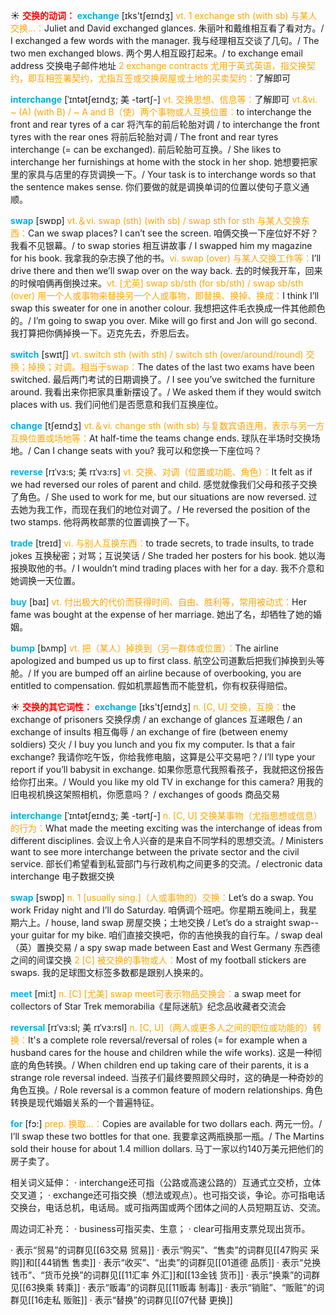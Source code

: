 ☀ <font color="red">**交换的动词：**</font>
<font color="sky blue">**exchange**</font> [ɪks'tʃeɪndӡ] 
<font color="orange">vt. 1 exchange sth (with sb) 与某人交换…：</font>Juliet and David exchanged glances. 朱丽叶和戴维相互看了看对方。/ I exchanged a few words with the manager. 我与经理相互交谈了几句。/ The two men exchanged blows. 两个男人相互殴打起来。/ to exchange email address 交换电子邮件地址 <font color="orange">2 exchange contracts 尤用于英式英语，指交换契约，即互相签署契约，尤指互签或交换房屋或土地的买卖契约：</font>了解即可
           
<font color="sky blue">**interchange**</font> [ˈɪntətʃeɪndʒ; 美 -tərtʃ-]
<font color="orange">vt. 交换思想、信息等：</font>了解即可 <font color="orange">vt.&vi. ~ (A) (with B) / ~ A and B（使）两个事物或人互换位置：</font>to interchange the front and rear tyres of a car 将汽车的前后轮胎对调 / to interchange the front tyres with the rear ones 将前后轮胎对调 / The front and rear tyres interchange (= can be exchanged). 前后轮胎可互换。/ She likes to interchange her furnishings at home with the stock in her shop. 她想要把家里的家具与店里的存货调换一下。/ Your task is to interchange words so that the sentence makes sense. 你们要做的就是调换单词的位置以使句子意义通顺。

<font color="sky blue">**swap**</font> [swɒp] 
<font color="orange">vt.＆vi. swap (sth) (with sb) / swap sth for sth 与某人交换东西：</font>Can we swap places? I can’t see the screen. 咱俩交换一下座位好不好？我看不见银幕。/ to swap stories 相互讲故事 / I swapped him my magazine for his book. 我拿我的杂志换了他的书。<font color="orange">vi. swap (over) 与某人交换工作等：</font>I’ll drive there and then we’ll swap over on the way back. 去的时候我开车，回来的时候咱俩再倒换过来。<font color="orange">vt. [尤英] swap sb/sth (for sb/sth) / swap sb/sth (over) 用一个人或事物来替换另一个人或事物，即替换、换掉、换成：</font>I think I’ll swap this sweater for one in another colour. 我想把这件毛衣换成一件其他颜色的。/ I’m going to swap you over. Mike will go first and Jon will go second. 我打算把你俩掉换一下。迈克先去，乔恩后去。

<font color="sky blue">**switch**</font> [swɪtʃ] 
<font color="orange">vt. switch sth (with sth) / switch sth (over/around/round) 交换；掉换；对调。相当于swap：</font>The dates of the last two exams have been switched. 最后两门考试的日期调换了。/ I see you’ve switched the furniture around. 我看出来你把家具重新摆设了。/ We asked them if they would switch places with us. 我们问他们是否愿意和我们互换座位。 

<font color="sky blue">**change**</font> [tʃeɪndӡ] 
<font color="orange">vt.＆vi. change sth (with sb) 与复数宾语连用，表示与另一方互换位置或场地等：</font>At half-time the teams change ends. 球队在半场时交换场地。/ Can I change seats with you? 我可以和您换一下座位吗？
           
<font color="sky blue">**reverse**</font> [rɪˈvɜ:s; 美 rɪˈvɜ:rs]
<font color="orange">vt. 交换、对调（位置或功能、角色）：</font>It felt as if we had reversed our roles of parent and child. 感觉就像我们父母和孩子交换了角色。/ She used to work for me, but our situations are now reversed. 过去她为我工作，而现在我们的地位对调了。/ He reversed the position of the two stamps. 他将两枚邮票的位置调换了一下。

<font color="sky blue">**trade**</font> [treɪd] 
<font color="orange">vi. 与别人互换东西：</font>to trade secrets, to trade insults, to trade jokes 互换秘密；对骂；互说笑话 / She traded her posters for his book. 她以海报换取他的书。/ I wouldn’t mind trading places with her for a day. 我不介意和她调换一天位置。

<font color="sky blue">**buy**</font> [baɪ] 
<font color="orange">vt. 付出极大的代价而获得时间、自由、胜利等，常用被动式：</font>Her fame was bought at the expense of her marriage. 她出了名，却牺牲了她的婚姻。
           
<font color="sky blue">**bump**</font> [bʌmp]
<font color="orange">vt. 把（某人）掉换到（另一群体或位置）：</font>The airline apologized and bumped us up to first class. 航空公司道歉后把我们掉换到头等舱。/ If you are bumped off an airline because of overbooking, you are entitled to compensation. 假如机票超售而不能登机，你有权获得赔偿。

☀ <font color="red">**交换的其它词性：**</font>
<font color="sky blue">**exchange**</font> [ɪks'tʃeɪndӡ] 
<font color="orange">n. [C, U] 交换，互换：</font>the exchange of prisoners 交换俘虏 / an exchange of glances 互递眼色 / an exchange of insults 相互侮辱 / an exchange of fire (between enemy soldiers) 交火 / I buy you lunch and you fix my computer. Is that a fair exchange? 我请你吃午饭，你给我修电脑，这算是公平交易吧？/ I’ll type your report if you’ll babysit in exchange. 如果你愿意代我照看孩子，我就把这份报告给你打出来。/ Would you like my old TV in exchange for this camera? 用我的旧电视机换这架照相机，你愿意吗？ / exchanges of goods 商品交易
           
<font color="sky blue">**interchange**</font> [ˈɪntətʃeɪndʒ; 美 -tərtʃ-]
<font color="orange">n. [C, U] 交换某事物（尤指思想或信息）的行为：</font>What made the meeting exciting was the interchange of ideas from different disciplines. 会议上令人兴奋的是来自不同学科的思想交流。/ Ministers want to see more interchange between the private sector and the civil service. 部长们希望看到私营部门与行政机构之间更多的交流。/ electronic data interchange 电子数据交换

<font color="sky blue">**swap**</font> [swɒp] 
<font color="orange">n. 1 [usually sing.]（人或事物的）交换：</font>Let’s do a swap. You work Friday night and I’ll do Saturday. 咱俩调个班吧。你星期五晚间上，我星期六上。/ house, land swap 房屋交换；土地交换 / Let’s do a straight swap--your guitar for my bike. 咱们直接交换吧，你的吉他换我的自行车。/ swap deal（英）置换交易 / a spy swap made between East and West Germany 东西德之间的间谍交换 <font color="orange">2 [C] 被交换的事物或人：</font>Most of my football stickers are swaps. 我的足球图文标签多数都是跟别人换来的。

<font color="sky blue">**meet**</font> [mi:t] 
<font color="orange">n. [C] [尤美] swap meet可表示物品交换会：</font>a swap meet for collectors of Star Trek memorabilia《星际迷航》纪念品收藏者交流会
           
<font color="sky blue">**reversal**</font> [rɪˈvɜ:sl; 美 rɪˈvɜ:rsl]
<font color="orange">n. [C, U]（两人或更多人之间的职位或功能的）转换：</font>It's a complete role reversal/reversal of roles (= for example when a husband cares for the house and children while the wife works). 这是一种彻底的角色转换。/ When children end up taking care of their parents, it is a strange role reversal indeed. 当孩子们最终要照顾父母时，这的确是一种奇妙的角色互换。/ Role reversal is a common feature of modern relationships. 角色转换是现代婚姻关系的一个普遍特征。

<font color="sky blue">**for**</font> [fɔ:] 
<font color="orange">prep. 换取…：</font>Copies are available for two dollars each. 两元一份。/ I’ll swap these two bottles for that one. 我要拿这两瓶换那一瓶。/ The Martins sold their house for about 1.4 million dollars. 马丁一家以约140万美元把他们的房子卖了。

相关词义延伸：
· interchange还可指（公路或高速公路的）互通式立交桥，立体交叉道；
· exchange还可指交换（想法或观点）。也可指交谈，争论。亦可指电话交换台，电话总机，电话局。或可指两国或两个团体之间的人员短期互访、交流。

周边词汇补充：
· business可指买卖、生意；
· clear可指用支票兑现出货币。

· 表示“贸易”的词群见[[63交易 贸易]]
· 表示“购买”、“售卖”的词群见[[47购买 采购]]和[[44销售 售卖]]
· 表示“收买”、“出卖”的词群见[[01道德 品质]]
· 表示“兑换钱币”、“货币兑换”的词群见[[11汇率 外汇]]和[[13金钱 货币]]
· 表示“换乘”的词群见[[63换乘 转乘]]
· 表示“贩毒”的词群见[[11贩毒 制毒]]
· 表示“销赃”、“贩赃”的词群见[[16走私 贩赃]]
· 表示“替换”的词群见[[07代替 更换]]

